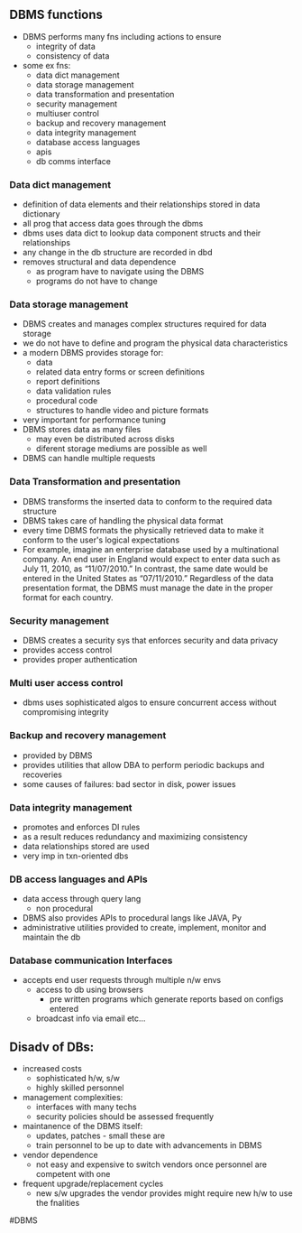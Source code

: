 ## DBMS functions
- DBMS performs many fns including actions to ensure
	- integrity of data
	- consistency of data
- some ex fns:
	- data dict management
	- data storage management
	- data transformation and presentation
	- security management
	- multiuser control
	- backup and recovery management
	- data integrity management
	- database access languages
	- apis
	- db comms interface

### Data dict management
- definition of data elements and their relationships stored in data dictionary
- all prog that access data goes through the dbms
- dbms uses data dict to lookup data component structs and their relationships
- any change in the db structure are recorded in dbd
- removes structural and data dependence
	- as program have to navigate using the DBMS
	- programs do not have to change

### Data storage management
- DBMS creates and manages complex structures required for data storage
- we do not have to define and program the physical data characteristics
- a modern DBMS provides storage for:
	- data
	- related data entry forms or screen definitions
	- report definitions
	- data validation rules
	- procedural code
	- structures to handle video and picture formats
- very important for performance tuning
- DBMS stores data as many files
	- may even be distributed across disks
	- diferent storage mediums are possible as well
- DBMS can handle multiple requests

### Data Transformation and presentation
- DBMS transforms the inserted data to conform to the required data structure
- DBMS takes care of handling the physical data format
- every time DBMS formats the physically retrieved data to make it conform to the user's logical expectations
- For example, imagine an enterprise database used by a multinational company. An end user in England would expect to enter data such as July 11, 2010, as “11/07/2010.” In contrast, the same date would be entered in the United States as “07/11/2010.” Regardless of the data presentation format, the DBMS must manage the date in the proper format for each country.

### Security management
- DBMS creates a security sys that enforces security and data privacy
- provides access control
- provides proper authentication

### Multi user access control
- dbms uses sophisticated algos to ensure concurrent access without compromising integrity

### Backup and recovery management
- provided by DBMS
- provides utilities that allow DBA to perform periodic backups and recoveries
- some causes of failures: bad sector in disk, power issues

### Data integrity management
- promotes and enforces DI rules
- as a result reduces redundancy and maximizing consistency
- data relationships stored are used
- very imp in txn-oriented dbs

### DB access languages and APIs
- data access through query lang
	- non procedural
- DBMS also provides APIs to procedural langs like JAVA, Py
- administrative utilities provided to create, implement, monitor and maintain the db

### Database communication Interfaces
- accepts end user requests through multiple n/w envs
	- access to db using browsers
		- pre written programs which generate reports based on configs entered
	- broadcast info via email etc...

## Disadv of DBs:
- increased costs
	- sophisticated h/w, s/w
	- highly skilled personnel
- management complexities:
	- interfaces with many techs
	- security policies should be assessed frequently
- maintanence of the DBMS itself:
	- updates, patches - small these are
	- train personnel to be up to date with advancements in DBMS
- vendor dependence
	- not easy and expensive to switch vendors once personnel are competent with one
- frequent upgrade/replacement cycles
	- new s/w upgrades the vendor provides might require new h/w to use the fnalities


#DBMS